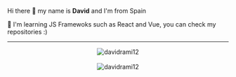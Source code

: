 <p>Hi there 👋 my name is <b>David</b> and I'm from Spain</p>

🌱 I'm learning JS Framewoks such as React and Vue, you can check my repositories :) <br/>

<hr/>

<!--<p>
  <img align="center" src="https://github-readme-stats-git-masterrstaa-rickstaa.vercel.app/api/top-langs?username=Davidrami12&theme=gruvbox&hide_border=true&layout=compact" alt="Davidrami12 stats card" />
</p>
<br/>
<hr/>-->

<div align="center">
  <img align="center" src="https://github-readme-stats.vercel.app/api/top-langs?username=davidrami12&show_icons=true&locale=en&layout=compact" alt="davidrami12" />
</div>
&nbsp;
<div align="center">
  <img align="center" src="https://github-readme-stats.vercel.app/api?username=davidrami12&show_icons=true&locale=en" alt="davidrami12" />
</div>

<!-- ### > > > TECNOLOGIES < < <

<hr/>

<h1>Front-End</h1>

<ul>
  <li>HTML 5</li>
  <li>CSS 3</li>
  <li>Sass</li>
  <li>Bootstrap</li>
</ul>

<h1>Back-End</h1>

<ul>
  <li>JavaScript</li>
  <li>React.js</li>
  <li>Node.js</li>
  <li>Express</li>
  <li>MySQL</li>
  <li>PHP</li>
  <li>MySQL</li>
  <li>MongoDB</li>
</ul>

<!--
**Davidrami12/Davidrami12** is a ✨ _special_ ✨ repository because its `README.md` (this file) appears on your GitHub profile.

Here are some ideas to get you started:

- 🔭 I’m currently working on ...
- 🌱 I’m currently learning ...
- 👯 I’m looking to collaborate on ...
- 🤔 I’m looking for help with ...
- 💬 Ask me about ...
- 📫 How to reach me: ...
- 😄 Pronouns: ...
- ⚡ Fun fact: ...
-->

